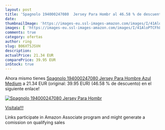 ```yaml
---
layout: post
title: 'Spagnolo 194000247080  Jersey Para Hombr al 46.58 % de descuento'
date: 
thumbnailImage: 'https://images-eu.ssl-images-amazon.com/images/I/41AloPTCFhL._SL200_.jpg'
images: [ 'https://images-eu.ssl-images-amazon.com/images/I/41AloPTCFhL._SL200_.jpg' ]
comments: true
category: ofertas
author: ring
slug: B06XTSJSVH
description:
actualPrice: 21.34 EUR
comparePrice: 39.95 EUR
inStock: true
---
```


Ahora mismo tienes [Spagnolo 194000247080  Jersey Para Hombre  Azul  Medium](https://www.amazon.es/dp/B06XTSJSVH/?tag=tolees-21) a 21.34 EUR (original: 39.95 EUR) (46.58 %  de descuento) en el siguiente enlace!

[![Spagnolo 194000247080  Jersey Para Hombr](https://images-eu.ssl-images-amazon.com/images/I/41AloPTCFhL._SL200_.jpg)](https://www.amazon.es/dp/B06XTSJSVH/?tag=tolees-21)

[Visítala!!!](https://www.amazon.es/dp/B06XTSJSVH/?tag=tolees-21)

Links participate in Amazon Associate program and might generate a comission on qualifying sales
